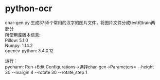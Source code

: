 # python-ocr

char-gen.py 生成3755个常用的汉字的图片文件，将图片文件分成test和train两部分<br>
所使用库版本信息:<br>
Pillow: 5.1.0<br>
Numpy: 1.14.2<br>
opencv-python: 3.4.0.12<br>


运行：<br>
pycharm: Run->Edit Configurations->选择char-gen->Parameters= --height 30 --margin 4 --rotate 30 --rotate_step 1

